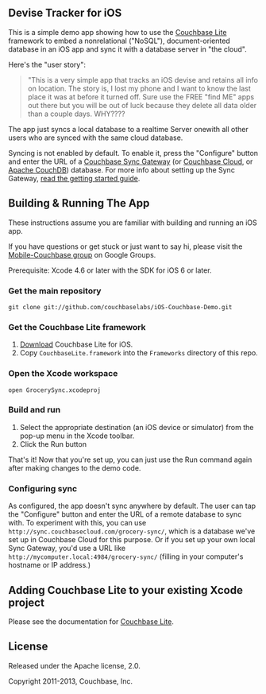 ## Devise Tracker for iOS

This is a simple demo app showing how to use the [Couchbase Lite][1] framework to embed a nonrelational ("NoSQL"), document-oriented database in an iOS app and sync it with a database server in "the cloud".

Here's the "user story":

> "This is a very simple app that tracks an iOS devise and retains all info on location.  The story is, I lost my phone and I want to know the last place it was at before it turned off.  Sure use the FREE "find ME" apps out there but you will be out of luck because they delete all data older than a couple days.  WHY???? 


The app just syncs a local database to a realtime Server onewith all other users who are synced with the same cloud database.

Syncing is not enabled by default. To enable it, press the "Configure" button and enter the URL of a [Couchbase Sync Gateway](http://www.couchbase.com/communities/couchbase-sync-gateway) (or [Couchbase Cloud](http://console.couchbasecloud.com/index/), or [Apache CouchDB][2]) database. For more info about setting up the Sync Gateway, [read the getting started guide](https://github.com/couchbase/sync_gateway/wiki/Installing-And-Upgrading).

## Building & Running The App

These instructions assume you are familiar with building and running an iOS app.

If you have questions or get stuck or just want to say hi, please visit the [Mobile-Couchbase group][4] on Google Groups.

Prerequisite: Xcode 4.6 or later with the SDK for iOS 6 or later.

### Get the main repository

    git clone git://github.com/couchbaselabs/iOS-Couchbase-Demo.git

### Get the Couchbase Lite framework

1. [Download][1] Couchbase Lite for iOS.
2. Copy `CouchbaseLite.framework` into the `Frameworks` directory of this repo.

### Open the Xcode workspace

    open GrocerySync.xcodeproj

### Build and run

1. Select the appropriate destination (an iOS device or simulator) from the pop-up menu in the Xcode toolbar.
2. Click the Run button

That's it! Now that you're set up, you can just use the Run command again after making changes to the demo code.

### Configuring sync

As configured, the app doesn't sync anywhere by default. The user can tap the "Configure" button and enter the URL of a remote database to sync with. To experiment with this, you can use `http://sync.couchbasecloud.com/grocery-sync/`, which is a database we've set up in Couchbase Cloud for this purpose. Or if you set up your own local Sync Gateway, you'd use a URL like `http://mycomputer.local:4984/grocery-sync/` (filling in your computer's hostname or IP address.)


## Adding Couchbase Lite to your existing Xcode project

Please see the documentation for [Couchbase Lite][6].


## License

Released under the Apache license, 2.0.

Copyright 2011-2013, Couchbase, Inc.

[1]: http://www.couchbase.com/communities/couchbase-lite
[2]: http://couchdb.apache.org
[4]: https://groups.google.com/group/mobile-couchbase
[5]: https://github.com/couchbase/couchbase-lite-ios/wiki/Building-Couchbase-Lite#building-the-framework
[6]: http://docs.couchbase.com/couchbase-lite/cbl-ios/#adding-couchbase-lite-to-your-app